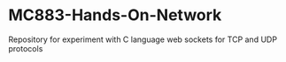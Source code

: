 # MC883-Hands-On-Network
Repository for experiment with C language web sockets for TCP and UDP protocols
